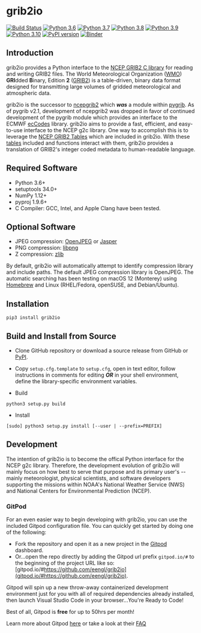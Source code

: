 # grib2io

[![Build Status](https://app.travis-ci.com/eengl/grib2io.svg?branch=master)](https://app.travis-ci.com/eengl/grib2io)
[![Python 3.6](https://img.shields.io/badge/python-3.6-blue.svg)](https://www.python.org/downloads/release/python-360/)
[![Python 3.7](https://img.shields.io/badge/python-3.7-blue.svg)](https://www.python.org/downloads/release/python-370/)
[![Python 3.8](https://img.shields.io/badge/python-3.8-blue.svg)](https://www.python.org/downloads/release/python-380/)
[![Python 3.9](https://img.shields.io/badge/python-3.9-blue.svg)](https://www.python.org/downloads/release/python-390/)
[![Python 3.10](https://img.shields.io/badge/python-3.10-blue.svg)](https://www.python.org/downloads/release/python-3100/)
[![PyPI version](https://badge.fury.io/py/grib2io.svg)](https://badge.fury.io/py/grib2io)
[![Binder](https://mybinder.org/badge_logo.svg)](https://mybinder.org/v2/gh/eengl/grib2io/HEAD)

## Introduction

grib2io provides a Python interface to the [NCEP GRIB2 C library](https://github.com/NOAA-EMC/NCEPLIBS-g2c) for reading and writing GRIB2 files.  The World Meteorological Organization ([WMO](https://www.wmo.int)) **GRI**dded **B**inary, Edition **2** ([GRIB2](https://www.wmo.int/pages/prog/www/WMOCodes/Guides/GRIB/GRIB2_062006.pdf)) is a table-driven, binary data format designed for transmitting large volumes of gridded meteorological and atmospheric data.

grib2io is the successor to [ncepgrib2](https://github.com/jswhit/ncepgrib2) which **_was_** a module within [pygrib](https://github.com/jswhit/pygrib).  As of pygrib v2.1, development of ncepgrib2 was dropped in favor of continued development of the pygrib module which provides an interface to the ECMWF [ecCodes](https://github.com/ecmwf/eccodes) library.  grib2io aims to provide a fast, efficient, and easy-to-use interface to the NCEP g2c library.  One way to accomplish this is to leverage the [NCEP GRIB2 Tables](https://www.nco.ncep.noaa.gov/pmb/docs/grib2/grib2_doc/) which are included in grib2io.  With these [tables](./grib2io/tables) included and functions interact with them, grib2io provides a translation of GRIB2's integer coded metadata to human-readable language.

## Required Software
* Python 3.6+
* setuptools 34.0+
* NumPy 1.12+
* pyproj 1.9.6+
* C Compiler: GCC, Intel, and Apple Clang have been tested.

## Optional Software
* JPEG compression: [OpenJPEG](https://www.openjpeg.org/) or [Jasper](https://github.com/jasper-software/jasper)
* PNG compression: [libpng](https://sourceforge.net/projects/libpng/)
* Z compression: [zlib](https://zlib.net/)

By default, grib2io will automatically attempt to identify compression library and include paths.  The default JPEG compression library is OpenJPEG.  The automatic searching has been testing on macOS 12 (Monterey) using [Homebrew](https://brew.sh) and Linux (RHEL/Fedora, openSUSE, and Debian/Ubuntu).

## Installation

```shell
pip3 install grib2io
```

## Build and Install from Source

* Clone GitHub repository or download a source release from GitHub or [PyPI](https://pypi.python.org/pypi/grib2io).

* Copy `setup.cfg.template` to `setup.cfg`, open in text editor, follow instructions in comments for editing **_OR_** in your shell environment, define the library-specific environment variables.

* Build

```shell
python3 setup.py build
```

* Install

```shell
[sudo] python3 setup.py install [--user | --prefix=PREFIX]
```

## Development

The intention of grib2io is to become the offical Python interface for the NCEP g2c library.  Therefore, the development evolution of grib2io will mainly focus on how best to serve that purpose and its primary user's -- mainly meteorologist, physical scientists, and software developers supporting the missions within NOAA's National Weather Service (NWS) and National Centers for Environmental Prediction (NCEP).

### GitPod
For an even easier way to begin developing with grib2io, you can use the included Gitpod configuration file.
You can quickly get started by doing one of the following:
- Fork the repository and open it as a new project in the [Gitpod](https://gitpod.io/) dashboard.
- Or...open the repo directly by adding the Gitpod url prefix `gitpod.io/#` to the beginning of the project URL like so: [gitpod.io/#https://github.com/eengl/grib2io](gitpod.io/#https://github.com/eengl/grib2io).

Gitpod will spin up a new throw-away containerized development environment just for you with all of required dependencies already installed, then launch Visual Studio Code in your browser...You're Ready to Code!

Best of all, Gitpod is **free** for up to 50hrs per month!

Learn more about Gitpod [here](https://gitpod.io) or take a look at their [FAQ](https://community.gitpod.io/faq)
